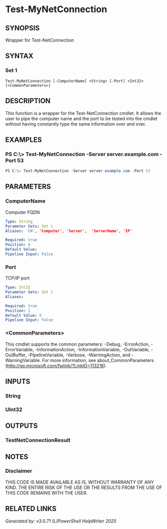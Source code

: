 ﻿# Test-MyNetConnection

## SYNOPSIS
Wrapper for Test-NetConnection

## SYNTAX

### Set 1
```
Test-MyNetConnection [-ComputerName] <String> [-Port] <Int32> [<CommonParameters>]
```

## DESCRIPTION
This function is a wrapper for the Test-NetConnection cmdlet. It allows the user to pipe the computer name and the port to be tested into the cmdlet without having constantly type the same information over and over.

## EXAMPLES

### PS C:\\\> Test-MyNetConnection -Server server.example.com -Port 53

```powershell
PS C:\> Test-MyNetConnection -Server server.example.com -Port 53
```

## PARAMETERS

### ComputerName
Computer FQDN

```yaml
Type: String
Parameter Sets: Set 1
Aliases: 'CN', 'Computer', 'Server',  'ServerName', 'IP'

Required: true
Position: 0
Default Value: 
Pipeline Input: False
```

### Port
TCP/IP port

```yaml
Type: Int32
Parameter Sets: Set 1
Aliases: 

Required: true
Position: 1
Default Value: 0
Pipeline Input: false
```

### \<CommonParameters\>
This cmdlet supports the common parameters: -Debug, -ErrorAction, -ErrorVariable, -InformationAction, -InformationVariable, -OutVariable, -OutBuffer, -PipelineVariable, -Verbose, -WarningAction, and -WarningVariable. For more information, see about_CommonParameters (http://go.microsoft.com/fwlink/?LinkID=113216).

## INPUTS

### String


### UInt32


## OUTPUTS

### TestNetConnectionResult


## NOTES

### Disclaimer
THIS CODE IS MADE AVAILABLE AS IS, WITHOUT WARRANTY OF ANY KIND. THE ENTIRE RISK OF THE USE OR THE RESULTS FROM THE USE OF THIS CODE REMAINS WITH THE USER.

## RELATED LINKS


*Generated by: v3.0.71 (L)PowerShell HelpWriter 2025*
